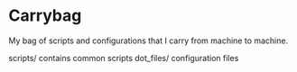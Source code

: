Carrybag
========
My bag of scripts and configurations that I carry from machine to machine.

scripts/    contains common scripts
dot_files/  configuration files
